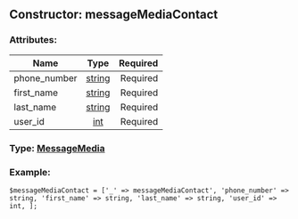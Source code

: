 ## Constructor: messageMediaContact  

### Attributes:

| Name     |    Type       | Required |
|----------|:-------------:|---------:|
|phone\_number|[string](../types/string.md) | Required|
|first\_name|[string](../types/string.md) | Required|
|last\_name|[string](../types/string.md) | Required|
|user\_id|[int](../types/int.md) | Required|


### Type: [MessageMedia](../types/MessageMedia.md)

### Example:


```
$messageMediaContact = ['_' => messageMediaContact', 'phone_number' => string, 'first_name' => string, 'last_name' => string, 'user_id' => int, ];
```